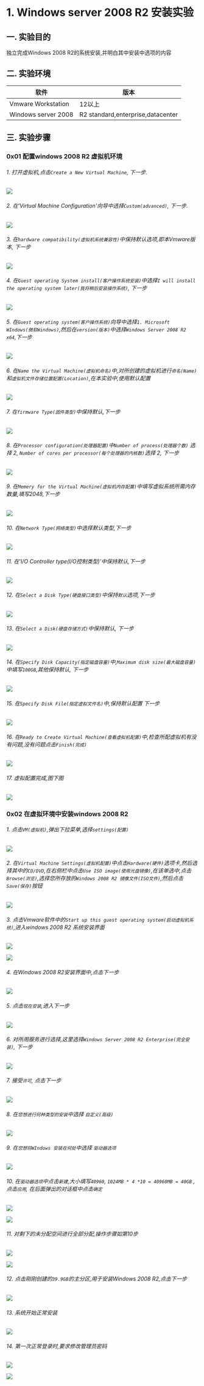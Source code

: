 # 1. Windows server 2008 R2 安装实验

## 一. 实验目的
独立完成Windows 2008 R2的系统安装,并明白其中安装中选项的内容

## 二. 实验环境

|软件|版本|
|----|----|
|Vmware Workstation| 12以上 |
|Windows server 2008| R2 standard,enterprise,datacenter|

## 三. 实验步骤

### 0x01 配置windows 2008 R2 虚拟机环境
###### 1. 打开虚拟机,点击`Create a New Virtual Machine`, 下一步.

![](/windows/win2008R2/base/image/vmware-1.png)

###### 2. 在'Virtual Machine Configuration'向导中选择`Custom(advanced)`, 下一步.

![](/windows/win2008R2/base/image/vmware-3.png)

###### 3. 在`hardware compatibility(虚拟机系统兼容性)`中保持默认选项,即本Vmware版本, 下一步

![](/windows/win2008R2/base/image/vmware-4.png)

###### 4. 在`Guest operating System install(客户操作系统安装)`中选择`I will install the operating system later(我将稍后安装操作系统)`, 下一步

![](/windows/win2008R2/base/image/vmware-5.png)

###### 5. 在`Guest operating system(客户操作系统)`向导中选择`1. Microsoft WIndows(微软Windows)`,然后在`version(版本)`中选择`Windows Server 2008 R2 x64`,下一步

![](/windows/win2008R2/base/image/vmware-6.png)

###### 6. 在`Name the Virtual Machine(虚拟机命名)`中,对所创建的虚拟机进行`命名(Name)`和`虚拟机文件存储位置配置(Location)`,在本实验中,使用默认配置

![](/windows/win2008R2/base/image/vmware-7.png)

###### 7. 在`firmware Type(固件类型)`中保持默认,下一步

![](/windows/win2008R2/base/image/vmware-8.png)

###### 8. 在`Processor configuration(处理器配置)`中`Number of process(处理器个数)` 选择 2, `Number of cores per processor(每个处理器的内核数)`选择 2, 下一步

![](/windows/win2008R2/base/image/vmware-9.png)

###### 9. 在`Memery for the Virtual Machine(虚拟机内存配置)`中填写虚拟系统所需内存数量,填写2048,下一步

![](/windows/win2008R2/base/image/vmware-10.png)

###### 10. 在`Network Type(网络类型)`中选择默认类型,下一步

![](/windows/win2008R2/base/image/vmware-11.png)

###### 11. 在'I/O Controller type(I/O控制类型)'中保持默认,下一步

![](/windows/win2008R2/base/image/vmware-12.png)

###### 12. 在`Select a Disk Type(硬盘接口类型)`中保持`默认`选项,下一步

![](/windows/win2008R2/base/image/vmware-13.png)

###### 13. 在`Select a Disk(硬盘存储方式)`中保持默认, 下一步

![](/windows/win2008R2/base/image/vmware-14.png)

###### 14. 在`Specify Disk Capacity(指定磁盘容量)`中,`Maximum disk size(最大磁盘容量)`中填写`100GB`,其他保持默认, 下一步

![](/windows/win2008R2/base/image/vmware-15.png)

###### 15. 在`Specify Disk File(指定虚拟文件名)`中,保持默认配置 下一步

![](/windows/win2008R2/base/image/vmware-16.png)

###### 16. 在`Ready to Create Virtual Machine(查看虚拟机配置)`中,检查所配虚拟机有没有问题,没有问题点击`Finish(完成)`

![](/windows/win2008R2/base/image/vmware-17.png)

###### 17. 虚拟配置完成,图下图

![](/windows/win2008R2/base/image/vmware-18.png)

### 0x02 在虚拟环境中安装windows 2008 R2

###### 1. 点击`VM(虚拟机)`,弹出下拉菜单,选择`settings(配置)`

![](/windows/win2008R2/base/image/vmware-19.png)

###### 2. 在`Virtual Machine Settings(虚拟机配置)`中点击`Hardware(硬件)`选项卡,然后选择其中的`CD/DVD`,在右侧栏中点击`Use ISO image(使用光盘镜像)`,在该单选中,点击`Browse(浏览)`,选择您所存放的`Windows 2008 R2 镜像文件(ISO文件)`,然后点击`Save(保存)`按钮

![](/windows/win2008R2/base/image/vmware-20.png)

###### 3. 点击Vmware软件中的`Start up this guest operating system(启动虚拟机系统)`,进入windows 2008 R2 系统安装界面

![](/windows/win2008R2/base/image/vmware-21.png)

![](/windows/win2008R2/base/image/vmware-22.png)



###### 4. 在Windows 2008 R2安装界面中,点击下一步

![](/windows/win2008R2/base/image/r2install-1.png)

###### 5. 点击`现在安装`,进入下一步

![](/windows/win2008R2/base/image/r2install-2.png)

###### 6. 对所用服务进行选择,这里选择`Windows Server 2008 R2 Enterprise(完全安装)`, 下一步

![](/windows/win2008R2/base/image/r2install-3.png)

###### 7. 接受`许可`, 点击下一步

![](/windows/win2008R2/base/image/r2install-4.png)

###### 8. 在`您想进行何种类型的安装`中选择 `自定义(高级)`

![](/windows/win2008R2/base/image/r2install-5.png)

###### 9. 在`您想将WIndows 安装在何处`中选择 `驱动器选项`

![](/windows/win2008R2/base/image/r2install-6.png)

###### 10. 在`驱动器选项`中点击`新建`,大小填写`40960`, `1024MB * 4 *10 = 40960MB = 40GB` , 点击`应用`, 在后面弹出的对话框中点击`确定`

![](/windows/win2008R2/base/image/r2install-7.png)

![](/windows/win2008R2/base/image/r2install-8.png)

###### 11. 对剩下的未分配空间进行全部分配,操作步骤如第10步

![](/windows/win2008R2/base/image/r2install-9.png)

![](/windows/win2008R2/base/image/r2install-10.png)

###### 12. 点击刚刚创建的`39.9GB`的主分区,用于安装Windows 2008 R2,点击下一步

![](/windows/win2008R2/base/image/r2install-11.png)

###### 13. 系统开始正常安装

![](/windows/win2008R2/base/image/r2install-12.png)

###### 14. 第一次正常登录时,要求修改管理员密码

![](/windows/win2008R2/base/image/r2install-13.png)

![](/windows/win2008R2/base/image/r2install-14.png)



























